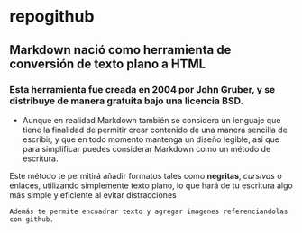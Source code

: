 # repogithub
 
## Markdown nació como herramienta de conversión de texto plano a HTML

### Esta herramienta fue creada en 2004 por John Gruber, y se distribuye de manera gratuita bajo una licencia BSD.

- Aunque en realidad Markdown también se considera un lenguaje que tiene la finalidad de permitir crear contenido de una manera sencilla de escribir, y que en todo momento mantenga un diseño legible, así que para simplificar puedes considerar Markdown como un método de escritura.

Este método te permitirá añadir formatos tales como <strong>negritas</strong>, <em>cursivas</em> o enlaces, utilizando simplemente texto plano, lo que hará de tu escritura algo más simple y eficiente al evitar distracciones

```
Además te permite encuadrar texto y agregar imagenes referenciandolas con github.
```


